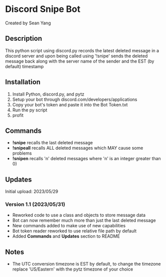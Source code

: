 # Discord Snipe Bot
Created by Sean Yang

## Description
This python script using discord.py records the latest deleted message in a discord server and upon being called using '!snipe' sends the deleted message back along with the server name of the sender and the EST (by default) timestamp

## Installation
1. Install Python, discord.py, and pytz
2. Setup your bot through discord.com/developers/applications
3. Copy your bot's token and paste it into the Bot Token.txt
4. Run the py script
5. profit

## Commands
- **!snipe** recalls the last deleted message
- **!snipeall** recalls ALL deleted messages which MAY cause some problems
- **!snipen** recalls 'n' deleted messages where 'n' is an integer greater than 0)

## Updates
Initial upload: 2023/05/29
### Version 1.1 (2023/05/31)
- Reworked code to use a class and objects to store message data
- Bot can now remember much more than just the last deleted message
- New commands added to make use of new capabilities
- Bot token reader reworked to use relative file path by default
- Added **Commands** and **Updates** section to README

## Notes
- The UTC conversion timezone is EST by default, to change the timezone replace 'US/Eastern' with the pytz timezone of your choice
